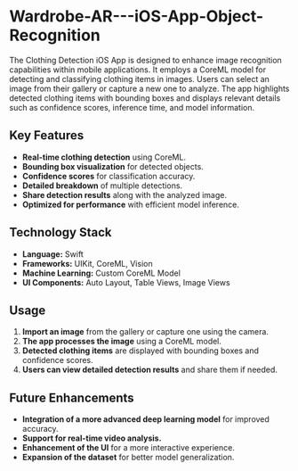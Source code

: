 # Wardrobe-AR---iOS-App-Object-Recognition

The Clothing Detection iOS App is designed to enhance image recognition capabilities within mobile applications. It employs a CoreML model for detecting and classifying clothing items in images. Users can select an image from their gallery or capture a new one to analyze. The app highlights detected clothing items with bounding boxes and displays relevant details such as confidence scores, inference time, and model information.

## **Key Features**
- **Real-time clothing detection** using CoreML.  
- **Bounding box visualization** for detected objects.  
- **Confidence scores** for classification accuracy.  
- **Detailed breakdown** of multiple detections.  
- **Share detection results** along with the analyzed image.  
- **Optimized for performance** with efficient model inference.  

## **Technology Stack**
- **Language:** Swift  
- **Frameworks:** UIKit, CoreML, Vision  
- **Machine Learning:** Custom CoreML Model  
- **UI Components:** Auto Layout, Table Views, Image Views  

## **Usage**
1. **Import an image** from the gallery or capture one using the camera.  
2. **The app processes the image** using a CoreML model.  
3. **Detected clothing items** are displayed with bounding boxes and confidence scores.  
4. **Users can view detailed detection results** and share them if needed.  

## **Future Enhancements**
- **Integration of a more advanced deep learning model** for improved accuracy.  
- **Support for real-time video analysis.**  
- **Enhancement of the UI** for a more interactive experience.  
- **Expansion of the dataset** for better model generalization.  
